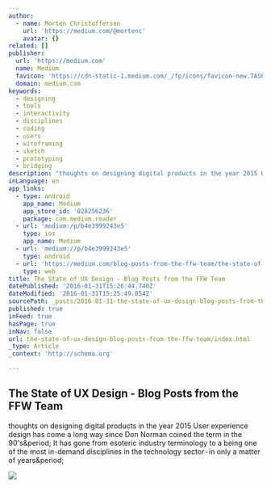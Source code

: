 ```yaml
---
author:
  - name: Morten Christoffersen
    url: 'https://medium.com/@mortenc'
    avatar: {}
related: []
publisher:
  url: 'https://medium.com'
  name: Medium
  favicon: 'https://cdn-static-1.medium.com/_/fp/icons/favicon-new.TAS6uQ-Y7kcKgi0xjcYHXw.ico'
  domain: medium.com
keywords:
  - designing
  - tools
  - interactivity
  - disciplines
  - coding
  - users
  - wireframing
  - sketch
  - prototyping
  - bridging
description: "thoughts on designing digital products in the year 2015 User experience design has come a long way since Don Norman coined the term in the 90's. It has gone from esoteric industry terminology to a being one of the most in-demand disciplines in the technology sector - in only a matter of years."
inLanguage: en
app_links:
  - type: android
    app_name: Medium
    app_store_id: '828256236'
    package: com.medium.reader
  - url: 'medium:/p/b4e3999243e5'
    type: ios
    app_name: Medium
  - url: 'medium://p/b4e3999243e5'
    type: android
  - url: 'https://medium.com/blog-posts-from-the-ffw-team/the-state-of-ux-design-b4e3999243e5'
    type: web
title: The State of UX Design - Blog Posts from the FFW Team
datePublished: '2016-01-31T15:26:44.740Z'
dateModified: '2016-01-31T15:25:49.054Z'
sourcePath: _posts/2016-01-31-the-state-of-ux-design-blog-posts-from-the-ffw-team.md
published: true
inFeed: true
hasPage: true
inNav: false
url: the-state-of-ux-design-blog-posts-from-the-ffw-team/index.html
_type: Article
_context: 'http://schema.org'

---
```

<article style=""><h1>The State of UX Design - Blog Posts from the FFW Team</h1><p>thoughts on designing digital products in the year 2015 User experience design has come a long way since Don Norman coined the term in the 90's&amp;period; It has gone from esoteric industry terminology to a being one of the most in-demand disciplines in the technology sector - in only a matter of years&amp;period;</p><img src="https://cdn-images-1.medium.com/max/800/1*-8iPkn54gv7DdJTBOurWUw.jpeg" /></article>